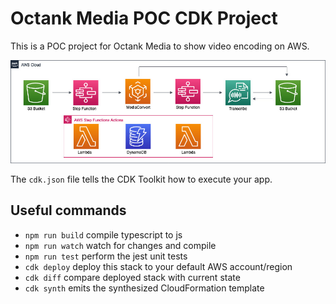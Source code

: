 # Octank Media POC CDK Project

This is a POC project for Octank Media to show video encoding on AWS.

![Image of Diagram](https://github.com/joeviggiano/octankmedia/blob/master/assets/diagram-github.jpg)


The `cdk.json` file tells the CDK Toolkit how to execute your app.

## Useful commands

 * `npm run build`   compile typescript to js
 * `npm run watch`   watch for changes and compile
 * `npm run test`    perform the jest unit tests
 * `cdk deploy`      deploy this stack to your default AWS account/region
 * `cdk diff`        compare deployed stack with current state
 * `cdk synth`       emits the synthesized CloudFormation template
